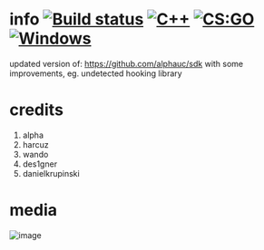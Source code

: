 # info [![Build status](https://ci.appveyor.com/api/projects/status/s9yhmm4ru6ywfsyt?svg=true)](https://ci.appveyor.com/project/designer1337/csgo-cheat-base) [![C++](https://img.shields.io/badge/language-C%2B%2B-%23f34b7d.svg)](https://en.wikipedia.org/wiki/C%2B%2B) [![CS:GO](https://img.shields.io/badge/game-CS%3AGO-yellow.svg)](https://store.steampowered.com/app/730/CounterStrike_Global_Offensive/) [![Windows](https://img.shields.io/badge/platform-Windows-0078d7.svg)](https://en.wikipedia.org/wiki/Microsoft_Windows)
updated version of: https://github.com/alphauc/sdk with some improvements, eg. undetected hooking library

# credits
1. alpha
2. harcuz
3. wando
4. des1gner
5. danielkrupinski
# media
![image](https://too.lewd.se/76ee83414ad1_csgo_9macPBqB06.png)
